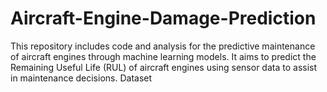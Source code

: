 # Aircraft-Engine-Damage-Prediction
This repository includes code and analysis for the predictive maintenance of aircraft engines through machine learning models. It aims to predict the Remaining Useful Life (RUL) of aircraft engines using sensor data to assist in maintenance decisions.
Dataset
